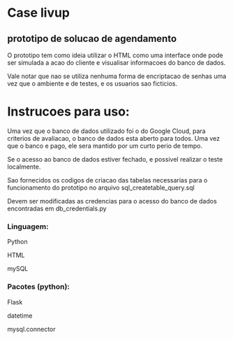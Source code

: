 # Case livup
## prototipo de solucao de agendamento

O prototipo tem como ideia utilizar o HTML como uma interface onde pode ser simulada a acao do cliente e visualisar informacoes do banco de dados.

Vale notar que nao se utiliza nenhuma forma de encriptacao de senhas uma vez que o ambiente e de testes, e os usuarios sao ficticios.

# Instrucoes para uso:

Uma vez que o banco de dados utilizado foi o do Google Cloud, para criterios de avaliacao, o banco de dados esta aberto para todos. Uma vez que o banco e pago, ele sera mantido por um curto perio de tempo.

Se o acesso ao banco de dados estiver fechado, e possivel realizar o teste localmente.

Sao fornecidos os codigos de criacao das tabelas necessarias para o funcionamento do prototipo no arquivo sql_createtable_query.sql

Devem ser modificadas as credencias para o acesso do banco de dados encontradas em db_credentials.py

### Linguagem:

Python

HTML 

mySQL

### Pacotes (python):

Flask 

datetime

mysql.connector

